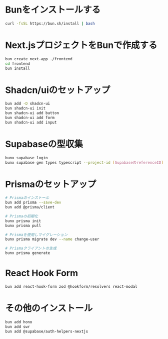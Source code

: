 

# Bunをインストールする

```bash
curl -fsSL https://bun.sh/install | bash
```

# Next.jsプロジェクトをBunで作成する

```bash
bun create next-app ./frontend
cd frontend
bun install
```

# Shadcn/uiのセットアップ

```bash
bun add -D shadcn-ui
bun shadcn-ui init
bun shadcn-ui add button
bun shadcn-ui add form
bun shadcn-ui add input
```

# Supabaseの型収集

```bash
bunx supabase login
bunx supabase gen types typescript --project-id [SupabaseのreferenceID] > src/app/type/database.types.ts
```

# Prismaのセットアップ

```bash
# Prismaのインストール
bun add prisma --save-dev
bun add @prisma/client

# Prismaの初期化
bunx prisma init
bunx prisma pull

# Prismaを使用しマイグレーション
bunx prisma migrate dev --name change-user

# Prismaクライアントの生成
bunx prisma generate
```

# React Hook Form

```bash
bun add react-hook-form zod @hookform/resolvers react-modal
```


# その他のインストール

```bash
bun add hono
bun add swr
bun add @supabase/auth-helpers-nextjs
```